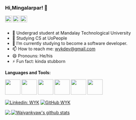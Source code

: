 ### Hi,Mingalarpar! 👋

<a href="https://www.linkedin.com/in/wai-yan-k-152b22106/">
  <img align="left" alt="My Linkdein" width="22px" src="https://cdn.jsdelivr.net/npm/simple-icons@v3/icons/linkedin.svg" />
</a>
<a href="https://github.com/waiyankyaw961999">
  <img align="left" alt="Wai Yan Kyaw's Github" width="22px" src="https://cdn.jsdelivr.net/npm/simple-icons@v3/icons/github.svg" />
</a>
<a href="https://www.facebook.com/william.kyaw.5661/">
  <img align="left" alt="Wai Yan Kyaw's Github" width="22px" src="https://cdn.jsdelivr.net/npm/simple-icons@v3/icons/facebook.svg" />
</a>

<br/>
<br/>

- 🔭 Undergrad student at Mandalay Technological University
- 🔭 Studying CS at UoPeople
- 🌱 I’m currently studying to become a software developer.
- 📫 How to reach me: wykdev@gmail.com
- 😄 Pronouns: He/his
- ⚡ Fun fact: kinda stubborn

**Languages and Tools:**  

<img height="50" width="50" src="https://img.icons8.com/color/48/000000/python--v1.png"></img>
<img height="50" width="50" src="https://img.icons8.com/color/48/000000/php.png"></img>
<img height="50" width="50" src="https://img.icons8.com/color/48/000000/javascript--v1.png"></img>
<img height="50" width="50" src="https://img.icons8.com/office/48/000000/react.png"/>
<img height="50" width="50" src="https://img.icons8.com/color/48/000000/redux.png"/>
<img height="50" width="50" src="https://img.icons8.com/color/48/000000/bootstrap.png"/>


[![Linkedin: WYK](https://img.shields.io/badge/-WYK-blue?style=flat-square&logo=Linkedin&logoColor=white&link=https://www.linkedin.com/in/wai-yan-k-152b22106/)](https://www.linkedin.com/in/imthepk/)
[![GitHub WYK](https://img.shields.io/github/followers/waiyankyaw961999?label=follow&style=social)](https://cdn.jsdelivr.net/npm/simple-icons@v3/icons/github.svg)

<a href="https://github.com/waiyankyaw961999">
  <img align="center" src="https://github-readme-stats.vercel.app/api/top-langs/?username=waiyankyaw961999&theme=light&hide_langs_below=1" />
</a>
<a href="https://github.com/waiyankyaw961999">
 <img align="center" src="https://github-readme-stats.vercel.app/api?username=waiyankyaw961999&show_icons=true&theme=light&line_height=27" alt="Waiyankyaw's github stats"/>
</a>

